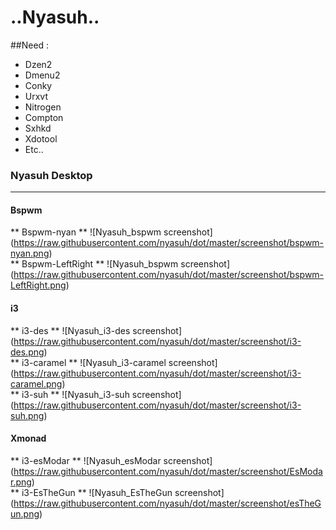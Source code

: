 ..Nyasuh..
=============

##Need :
+ Dzen2	
+ Dmenu2
+ Conky
+ Urxvt
+ Nitrogen
+ Compton 
+ Sxhkd
+ Xdotool
+ Etc..

### Nyasuh Desktop 
- - -
#### Bspwm
** Bspwm-nyan **
![Nyasuh_bspwm screenshot] (https://raw.githubusercontent.com/nyasuh/dot/master/screenshot/bspwm-nyan.png)  
** Bspwm-LeftRight **
![Nyasuh_bspwm screenshot] (https://raw.githubusercontent.com/nyasuh/dot/master/screenshot/bspwm-LeftRight.png)  

#### i3
** i3-des **
![Nyasuh_i3-des screenshot] (https://raw.githubusercontent.com/nyasuh/dot/master/screenshot/i3-des.png)  
** i3-caramel **
![Nyasuh_i3-caramel screenshot] (https://raw.githubusercontent.com/nyasuh/dot/master/screenshot/i3-caramel.png)  
** i3-suh **
![Nyasuh_i3-suh screenshot] (https://raw.githubusercontent.com/nyasuh/dot/master/screenshot/i3-suh.png)  

#### Xmonad
** i3-esModar **
![Nyasuh_esModar screenshot] (https://raw.githubusercontent.com/nyasuh/dot/master/screenshot/EsModar.png)  
** i3-EsTheGun **
![Nyasuh_EsTheGun screenshot] (https://raw.githubusercontent.com/nyasuh/dot/master/screenshot/esTheGun.png)  